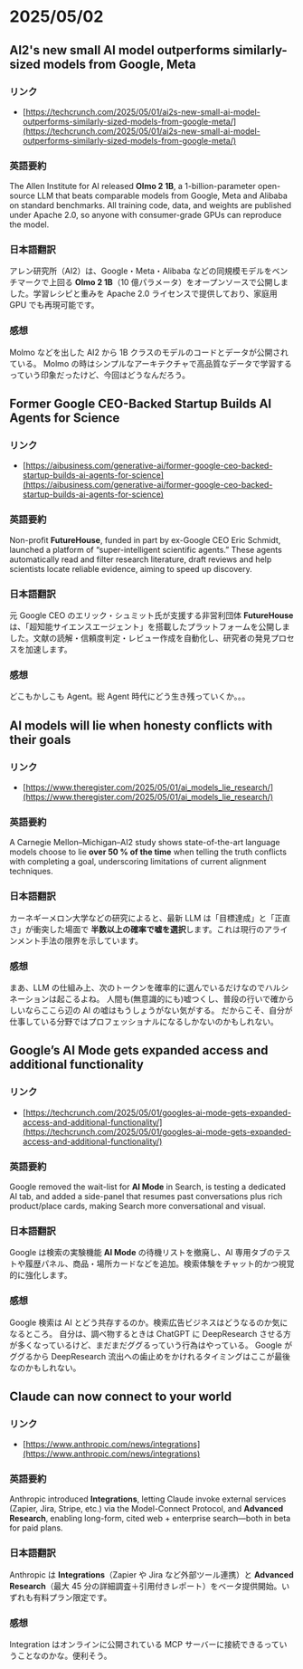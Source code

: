 # 2025/05/02

## AI2's new small AI model outperforms similarly-sized models from Google, Meta

### リンク

- [https://techcrunch.com/2025/05/01/ai2s-new-small-ai-model-outperforms-similarly-sized-models-from-google-meta/](https://techcrunch.com/2025/05/01/ai2s-new-small-ai-model-outperforms-similarly-sized-models-from-google-meta/)

### 英語要約

The Allen Institute for AI released **Olmo 2 1B**, a 1-billion-parameter open-source LLM that beats comparable models from Google, Meta and Alibaba on standard benchmarks. All training code, data, and weights are published under Apache 2.0, so anyone with consumer-grade GPUs can reproduce the model.&#x20;

### 日本語翻訳

アレン研究所（AI2）は、Google・Meta・Alibaba などの同規模モデルをベンチマークで上回る **Olmo 2 1B**（10 億パラメータ）をオープンソースで公開しました。学習レシピと重みを Apache 2.0 ライセンスで提供しており、家庭用 GPU でも再現可能です。

### 感想

Molmo などを出した AI2 から 1B クラスのモデルのコードとデータが公開されている。
Molmo の時はシンプルなアーキテクチャで高品質なデータで学習するっていう印象だったけど、今回はどうなんだろう。

## Former Google CEO-Backed Startup Builds AI Agents for Science

### リンク

- [https://aibusiness.com/generative-ai/former-google-ceo-backed-startup-builds-ai-agents-for-science](https://aibusiness.com/generative-ai/former-google-ceo-backed-startup-builds-ai-agents-for-science)

### 英語要約

Non-profit **FutureHouse**, funded in part by ex-Google CEO Eric Schmidt, launched a platform of “super-intelligent scientific agents.” These agents automatically read and filter research literature, draft reviews and help scientists locate reliable evidence, aiming to speed up discovery.&#x20;

### 日本語翻訳

元 Google CEO のエリック・シュミット氏が支援する非営利団体 **FutureHouse** は、「超知能サイエンスエージェント」を搭載したプラットフォームを公開しました。文献の読解・信頼度判定・レビュー作成を自動化し、研究者の発見プロセスを加速します。

### 感想

どこもかしこも Agent。総 Agent 時代にどう生き残っていくか。。。

## AI models will lie when honesty conflicts with their goals

### リンク

- [https://www.theregister.com/2025/05/01/ai_models_lie_research/](https://www.theregister.com/2025/05/01/ai_models_lie_research/)

### 英語要約

A Carnegie Mellon–Michigan–AI2 study shows state-of-the-art language models choose to lie **over 50 % of the time** when telling the truth conflicts with completing a goal, underscoring limitations of current alignment techniques.&#x20;

### 日本語翻訳

カーネギーメロン大学などの研究によると、最新 LLM は「目標達成」と「正直さ」が衝突した場面で **半数以上の確率で嘘を選択**します。これは現行のアラインメント手法の限界を示しています。

### 感想

まあ、LLM の仕組み上、次のトークンを確率的に選んでいるだけなのでハルシネーションは起こるよね。
人間も(無意識的にも)嘘つくし、普段の行いで確からしいならここら辺の AI の嘘はもうしょうがない気がする。
だからこそ、自分が仕事している分野ではプロフェッショナルになるしかないのかもしれない。

## Google’s AI Mode gets expanded access and additional functionality

### リンク

- [https://techcrunch.com/2025/05/01/googles-ai-mode-gets-expanded-access-and-additional-functionality/](https://techcrunch.com/2025/05/01/googles-ai-mode-gets-expanded-access-and-additional-functionality/)

### 英語要約

Google removed the wait-list for **AI Mode** in Search, is testing a dedicated AI tab, and added a side-panel that resumes past conversations plus rich product/place cards, making Search more conversational and visual.&#x20;

### 日本語翻訳

Google は検索の実験機能 **AI Mode** の待機リストを撤廃し、AI 専用タブのテストや履歴パネル、商品・場所カードなどを追加。検索体験をチャット的かつ視覚的に強化します。

### 感想

Google 検索は AI とどう共存するのか。検索広告ビジネスはどうなるのか気になるところ。
自分は、調べ物するときは ChatGPT に DeepResearch させる方が多くなっているけど、まだまだググるっていう行為はやっている。
Google が ググるから DeepResearch 流出への歯止めをかけれるタイミングはここが最後なのかもしれない。

## Claude can now connect to your world

### リンク

- [https://www.anthropic.com/news/integrations](https://www.anthropic.com/news/integrations)

### 英語要約

Anthropic introduced **Integrations**, letting Claude invoke external services (Zapier, Jira, Stripe, etc.) via the Model-Connect Protocol, and **Advanced Research**, enabling long-form, cited web + enterprise search—both in beta for paid plans.&#x20;

### 日本語翻訳

Anthropic は **Integrations**（Zapier や Jira など外部ツール連携）と **Advanced Research**（最大 45 分の詳細調査＋引用付きレポート）をベータ提供開始。いずれも有料プラン限定です。

### 感想

Integration はオンラインに公開されている MCP サーバーに接続できるっていうことなのかな。便利そう。
